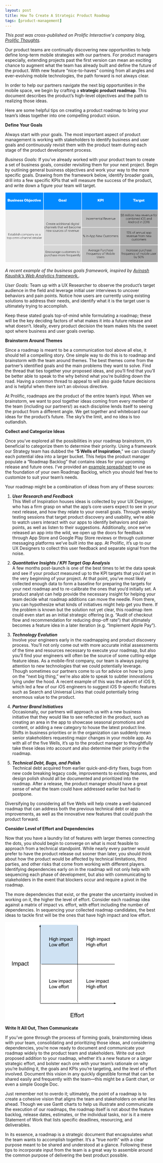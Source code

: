 ```yaml
---
layout: post
title: How To Create A Strategic Product Roadmap
tags: [product-management]
---
```


*This post was cross-published on Prolific Interactive's company blog, <a href="http://blog.prolificinteractive.com/2016/01/18/how-to-create-a-strategic-product-roadmap/" target="_blank">Prolific Thoughts</a>.*

Our product teams are continually discovering new opportunities to help define long-term mobile strategies with our partners. For product managers especially, extending projects past the first version can mean an exciting chance to augment what the team has already built and define the future of the product. With new feature “nice-to-haves” coming from all angles and ever-evolving mobile technologies, the path forward is not always clear.

<!-- more -->

In order to help our partners navigate the next big opportunities in the mobile space, we begin by crafting a **strategic product roadmap**. This document describes the product’s high-level objectives and the path to realizing those ideas.

Here are some helpful tips on creating a product roadmap to bring your team’s ideas together into one compelling product vision.


**Define Your Goals** 

Always start with your goals. The most important aspect of product management is working with stakeholders to identify business and user goals and continuously revisit them with the product team during each stage of the product development process.

_Business Goals:_ If you’ve already worked with your product team to create a set of business goals, consider revisiting them for your next project. Begin by outlining general business objectives and work your way to the more specific goals. Drawing from the framework below, identify broader goals, drill into a few specific KPIs that will measure the success of the product, and write down a figure your team will target.

[![Roadmapping - Business Goals](/assets/blog/BlogPost_Roadmapping_Goals.png)](/assets/blog/BlogPost_Roadmapping_Goals.png)_<div class="caption">A recent example of the business goals framework, inspired by [Avinash Kaushik’s Web Analytics framework.](http://www.kaushik.net/avinash/web-analytics-101-definitions-goals-metrics-kpis-dimensions-targets/).</div>_

_User Goals:_ Team up with a UX Researcher to observe the product’s target audience in the field and leverage initial user interviews to uncover behaviors and pain points. Notice how users are currently using existing solutions to address their needs, and identify what it is the target user is ultimately trying to accomplish.

Keep these stated goals top-of-mind while formulating a roadmap; these will be the key deciding factors of what makes it into a future release and what doesn’t. Ideally, every product decision the team makes hits the sweet spot where business and user goals overlap.  

**Brainstorm Around Themes** 

Since a roadmap is meant to be a communication tool above all else, it should tell a compelling story. One simple way to do this is to roadmap and brainstorm with the team around themes. The best themes come from the partner’s identified goals and the main problems they want to solve. Find the thread that ties together your proposed ideas, and you’ll find that you’ll be better able to speak to the why behind what you’re building down the road. Having a common thread to appeal to will also guide future decisions and is helpful when there isn’t an obvious directive.

At Prolific, roadmaps are the product of the entire team’s input. When we brainstorm, we want to pool together ideas coming from every member of the team (including our partners!) as each discipline lends itself to seeing the product from a different angle. We get together and whiteboard our ideas for the product’s future. The sky’s the limit, and no idea is too outlandish. 

**Collect and Categorize Ideas**

Once you’ve explored all the possibilities in your roadmap brainstorm, it’s beneficial to categorize them to determine their priority. Using a framework our Strategy team has dubbed the “**5 Wells of Inspiration**,” we can classify each potential idea into a larger bucket. This helps the product manager populate a “Roadmap Backlog” that contains ideas for your upcoming release and future ones. I’ve provided an <a href="https://docs.google.com/spreadsheets/d/1k5l_dfoQqvPPRX1ZO86CSAEtPALhXTq-zZyidPKzi1U/edit?usp=sharing" target="_blank">example spreadsheet</a> to use as the foundation of your own Roadmap Backlog, which you should feel free to customize to suit your team’s needs.

Your roadmap might be a combination of ideas from any of these sources: 

1. ***User Research and Feedback***<br>
This Well of Inspiration houses ideas is collected by your UX Designer, who has a firm grasp on what the app’s core users expect to see in your next release, and how they relate to your overall goals. Through weekly testing sessions that target product discovery and usability, we’re able to watch users interact with our apps to identify behaviors and pain points, as well as listen to their suggestions. Additionally, once we’ve released an app into the wild, we open up the doors for feedback through App Store and Google Play Store reviews or through customer messaging platforms we’ve built into the app. At Prolific, it’s up to our UX Designers to collect this user feedback and separate signal from the noise. 

2. ***Quantitative Insights / KPI Target Gap Analysis***<br>
A few months post-launch is one of the best times to let the data speak and see if your product measured up to the KPI targets that you’d set in the very beginning of your project. At that point, you’ve most likely collected enough data to form a baseline for preparing the targets for your next roadmap and to re-calibrate the ones that you’d initially set. A product analyst can help provide the necessary insight for helping your team decide what roadmap additions can move the needle. From there, you can hypothesize what kinds of initiatives might help get you there. If the problem is known but the solution not yet clear, this roadmap item could even start as an initial strategic offering (e.g. “Audit of checkout flow and recommendation for reducing drop-off rate”) that ultimately becomes a feature idea in a later iteration (e.g. “Implement Apple Pay”). 

3. ***Technology Evolution***<br>
Involve your engineers early in the roadmapping and product discovery process. You’ll not only come out with more accurate initial assessments of the time and resources necessary to execute your roadmap, but also you’ll find your engineers will often be the source of some cutting-edge feature ideas. As a mobile-first company, our team is always paying attention to new technologies that we could potentially leverage. Though sometimes our partners come to us for advice on how to jump on the “next big thing,” we’re also able to speak to subtler innovations lying under the hood. A recent example of this was the advent of iOS 9, which led a few of our iOS engineers to suggest iOS 9-specific features such as Search and Universal Links that could potentially bring enormous value to the product.

4. ***Partner Brand Initiatives***<br>
Occasionally, our partners will approach us with a new business initiative that they would like to see reflected in the product, such as creating an area in the app to showcase seasonal promotions and content, or adding a new category to house the latest product line. Shifts in business priorities or in the organization can suddenly mean senior stakeholders requesting major changes in your mobile app. As with all of the five Wells, it’s up to the product manager to thoughtfully take these ideas into account and also determine their priority in the roadmap.

5. ***Technical Debt, Bugs, and Polish***<br>
Technical debt acquired from earlier quick-and-dirty fixes, bugs from new code breaking legacy code, improvements to existing features, and design polish should all be documented and prioritized into the roadmap. After a release, the product manager should have a great sense of what the team could have addressed earlier but had to postpone.	

Diversifying by considering all five Wells will help create a well-balanced roadmap that can address both the previous technical debt or app improvements, as well as the innovative new features that could push the product forward.

**Consider Level of Effort and Dependencies**

Now that you have a laundry list of features with larger themes connecting the dots, you should begin to converge on what is most feasible to approach from a technical standpoint. While nearly every partner would prefer to have the product release out sooner than later, you should think about how the product would be affected by technical limitations, third parties, and other risks that come from working with different players. Identifying dependencies early on in the roadmap will not only help with sequencing each phase of development, but also with communicating to stakeholders in the event that blockers occur and require a pivot in the roadmap.

The more dependencies that exist, or the greater the uncertainty involved in working on it, the higher the level of effort. Consider each roadmap idea against a matrix of impact vs. effort, with effort including the number of dependencies. In sequencing your collected roadmap candidates, the best ideas to tackle first will be the ones that have high impact and low effort.

[![Roadmapping - Effort vs. Impact Matrix](/assets/blog/BlogPost_Roadmapping_Matrix.png)](/assets/blog/BlogPost_Roadmapping_Matrix.png)

**Write It All Out, Then Communicate**

If you’ve gone through the process of forming goals, brainstorming ideas with your team, consolidating and prioritizing those ideas, and considering dependencies, you’re now ready to document and communicate your roadmap widely to the product team and stakeholders. Write out each proposed addition to your roadmap, whether it’s a new feature or a larger strategic effort, and bolster each one with your team’s rationale on why you’re building it, the goals and KPIs you’re targeting, and the level of effort involved. Document this vision in any quickly digestible format that can be shared easily and frequently with the team—this might be a Gantt chart, or even a simple Google Doc.

Just remember not to overdo it; ultimately, the point of a roadmap is to create a cohesive vision that aligns the team and stakeholders on what lies ahead. Though we use Gantt charts to help us illustrate and communicate the execution of our roadmaps, the roadmap itself is not about the feature backlog, release dates, estimates, or the individual tasks, nor is it a mere Statement of Work that lists specific deadlines, resourcing, and deliverables.

In its essence, a roadmap is a strategic document that encapsulates what the team wants to accomplish together. It’s a “true north” with a clear purpose meant to be shared and understood at a glance. Following these tips to incorporate input from the team is a great way to assemble around the common purpose of delivering the best product possible.